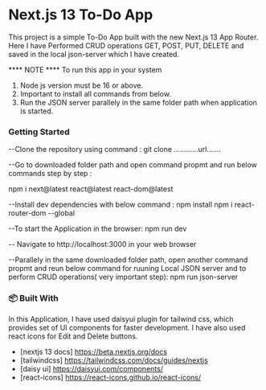 #  Next.js 13 To-Do App

This project is a simple To-Do App built with the new Next.js 13 App Router. Here I have  Performed CRUD operations GET, POST, PUT, DELETE and saved in the local json-server which I have created.

**** NOTE ****
To run this app in your system 
1. Node js version must be 16 or above.
2. Important to install all commands from below.
3. Run the JSON server parallely in the same folder path when application is started. 

### Getting Started

--Clone the repository using command :
git clone ............url.......

--Go to downloaded folder path and open command propmt and run below commands step by step :

npm i next@latest react@latest react-dom@latest

--Install dev dependencies with below command : 
npm install
npm i react-router-dom --global

--To start the Application in the browser:
npm run dev

-- Navigate to http://localhost:3000 in your web browser

--Parallely in the same downloaded folder path, open another command propmt and reun below command for ruuning Local JSON server and to perform CRUD operations( very important step):
npm run json-server

### 📦 Built With
In this Application, I have used daisyui plugin for tailwind css, which provides set of UI components for faster development.
I have also used react icons for Edit and Delete buttons.
- [nextjs 13 docs] https://beta.nextjs.org/docs
- [tailwindcss] https://tailwindcss.com/docs/guides/nextjs
- [daisy ui] https://daisyui.com/components/
- [react-icons] https://react-icons.github.io/react-icons/
